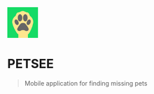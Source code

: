 <img src="./frontend/assets/icon.png" width="70">

# PETSEE

> Mobile application for finding missing pets